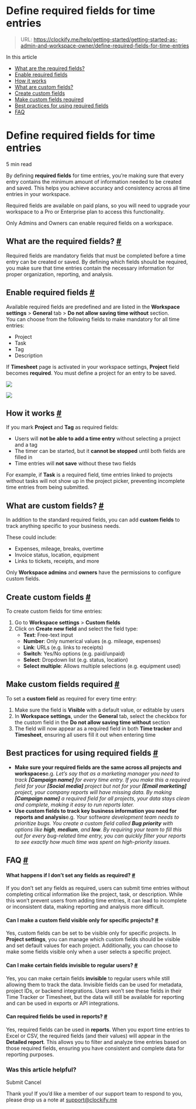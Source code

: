 # Define required fields for time entries

> URL: https://clockify.me/help/getting-started/getting-started-as-admin-and-workspace-owner/define-required-fields-for-time-entries

In this article

* [What are the required fields?](#what-are-the-required-fields)
* [Enable required fields](#enable-required-fields)
* [How it works](#how-it-works)
* [What are custom fields?](#what-are-custom-fields)
* [Create custom fields](#create-custom-fields)
* [Make custom fields required](#make-custom-fields-required)
* [Best practices for using required fields](#best-practices-for-using-required-fields)
* [FAQ](#faq)

# Define required fields for time entries

5 min read

By defining **required fields** for time entries, you’re making sure that every entry contains the minimum amount of information needed to be created and saved. This helps you achieve accuracy and consistency across all time entries in your workspace.

Required fields are available on paid plans, so you will need to upgrade your workspace to a Pro or Enterprise plan to access this functionality.

Only Admins and Owners can enable required fields on a workspace.

## What are the required fields? [#](#what-are-the-required-fields)

Required fields are mandatory fields that must be completed before a time entry can be created or saved. By defining which fields should be required, you make sure that time entries contain the necessary information for proper organization, reporting, and analysis.

## Enable required fields [#](#enable-required-fields)

Available required fields are predefined and are listed in the **Workspace settings** > **General** tab > **Do not allow saving time without** section.  
You can choose from the following fields to make mandatory for all time entries:

* Project
* Task
* Tag
* Description

If **Timesheet** page is activated in your workspace settings, **Project** field becomes **required**. You must define a project for an entry to be saved.

![](https://clockify.me/help/wp-content/uploads/2025/07/Screenshot-2025-08-13-at-10.19.57.png)

![](https://clockify.me/help/wp-content/uploads/2025/07/Screenshot-2025-08-13-at-10.17.33-1024x209.png)

## How it works [#](#how-it-works)

If you mark **Project** and **Tag** as required fields:

* Users will **not be able to add a time entry** without selecting a project and a tag
* The timer can be started, but it **cannot be stopped** until both fields are filled in
* Time entries will **not save** without these two fields

For example, if **Task** is a required field, time entries linked to projects without tasks will not show up in the project picker, preventing incomplete time entries from being submitted.

## What are custom fields? [#](#what-are-custom-fields)

In addition to the standard required fields, you can add **custom fields** to track anything specific to your business needs.

These could include:

* Expenses, mileage, breaks, overtime
* Invoice status, location, equipment
* Links to tickets, receipts, and more

Only **Workspace admins** and **owners** have the permissions to configure custom fields.

## Create custom fields [#](#create-custom-fields)

To create custom fields for time entries:

1. Go to **Workspace settings** > **Custom fields**
2. Click on **Create new field** and select the field type:
   * **Text**: Free-text input
   * **Number**: Only numerical values (e.g. mileage, expenses)
   * **Link**: URLs (e.g. links to receipts)
   * **Switch**: Yes/No options (e.g. paid/unpaid)
   * **Select**: Dropdown list (e.g. status, location)
   * **Select multiple**: Allows multiple selections (e.g. equipment used)

## Make custom fields required [#](#make-custom-fields-required)

To set a **custom field** as required for every time entry:

1. Make sure the field is **Visible** with a default value, or editable by users
2. In **Workspace settings**, under the **General** tab, select the checkbox for the custom field in the **Do not allow saving time without** section
3. The field will now appear as a required field in both **Time tracker** and **Timesheet**, ensuring all users fill it out when entering time

## Best practices for using required fields [#](#best-practices-for-using-required-fields)

* **Make sure your required fields are the same across all projects and workspaces**e.g. *Let’s say that as a marketing manager you need to track **[Campaign name]** for every time entry. If you make this a required field for your **[Social media]** project but not for your **[Email marketing]** project, your company reports will have missing data. By making **[Campaign name]** a required field for all projects, your data stays clean and complete, making it easy to run reports later.*
* **Use custom fields to track key business information you need for reports and analysis**e.g. *Your* sof*tware development team needs to prioritize bugs. You create a custom field called **Bug priority** with options like **high**, **medium**, and **low**. By requiring your team to fill this out for every bug-related time entry, you can quickly filter your reports to see exactly how much time was spent on high-priority issues.*

## FAQ [#](#faq)

#### What happens if I don’t set any fields as required? [#](#what-happens-if-i-dont-set-any-fields-as-required)

If you don’t set any fields as required, users can submit time entries without completing critical information like the project, task, or description. While this won’t prevent users from adding time entries, it can lead to incomplete or inconsistent data, making reporting and analysis more difficult.

#### Can I make a custom field visible only for specific projects? [#](#can-i-make-a-custom-field-visible-only-for-specific-projects)

Yes, custom fields can be set to be visible only for specific projects. In **Project settings**, you can manage which custom fields should be visible and set default values for each project. Additionally, you can choose to make some fields visible only when a user selects a specific project.

#### Can I make certain fields invisible to regular users? [#](#can-i-make-certain-fields-invisible-to-regular-users)

Yes, you can make certain fields **invisible** to regular users while still allowing them to track the data. Invisible fields can be used for metadata, project IDs, or backend integrations. Users won’t see these fields in their Time Tracker or Timesheet, but the data will still be available for reporting and can be used in exports or API integrations.

#### Can required fields be used in reports? [#](#can-required-fields-be-used-in-reports)

Yes, required fields can be used in **reports**. When you export time entries to Excel or CSV, the required fields (and their values) will appear in the **Detailed report**. This allows you to filter and analyze time entries based on those required fields, ensuring you have consistent and complete data for reporting purposes.

### Was this article helpful?

Submit
Cancel

Thank you! If you’d like a member of our support team to respond to you, please drop us a note at support@clockify.me
